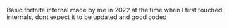 Basic fortnite internal made by me in 2022 at the time when I first touched internals, dont expect it to be updated and good coded
